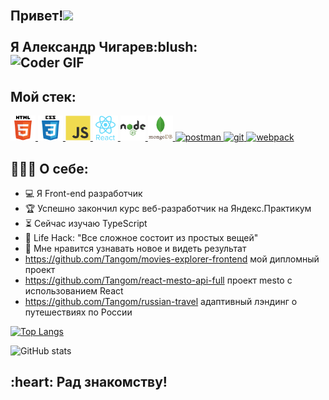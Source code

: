 <h2 align="left">
 <abc>
  <br>Привет!<img src="https://user-images.githubusercontent.com/42378118/110234147-e3259600-7f4e-11eb-95be-0c4047144dea.gif" width="30"><br>
  <br>Я Александр Чигарев:blush:<br>
     <img src="https://media.giphy.com/media/SWoSkN6DxTszqIKEqv/giphy.gif" alt="Coder GIF" width="500">
 </abc>
</h2> 
<h2 align="left">Мой стек:</h2>
<p align="left">
    <a href="https://www.w3.org/html/" target="_blank"> <img src="https://raw.githubusercontent.com/devicons/devicon/master/icons/html5/html5-original-wordmark.svg" alt="html5" width="40" height="40"/> </a>
    <a href="https://www.w3schools.com/css/" target="_blank"> <img src="https://raw.githubusercontent.com/devicons/devicon/master/icons/css3/css3-original-wordmark.svg" alt="css3" width="40" height="40"/> </a>
    <a href="https://developer.mozilla.org/en-US/docs/Web/JavaScript" target="_blank"> <img src="https://raw.githubusercontent.com/devicons/devicon/master/icons/javascript/javascript-original.svg" alt="javascript" width="40" height="40"/> </a>
<a href="https://reactjs.org/" target="_blank"> <img src="https://raw.githubusercontent.com/devicons/devicon/master/icons/react/react-original-wordmark.svg" alt="react" width="40" height="40"/> </a>
      <a href="https://nodejs.org" target="_blank"> <img src="https://raw.githubusercontent.com/devicons/devicon/master/icons/nodejs/nodejs-original-wordmark.svg" alt="nodejs" width="40" height="40"/> </a>
        <a href="https://www.mongodb.com/" target="_blank"> <img src="https://raw.githubusercontent.com/devicons/devicon/master/icons/mongodb/mongodb-original-wordmark.svg" alt="mongodb" width="40" height="40"/> </a>
<a href="https://www.postman.com/" target="_blank"> <img src="https://www.vectorlogo.zone/logos/getpostman/getpostman-icon.svg" alt="postman" width="40" height="40"/> </a>
<a href="https://git-scm.com/" target="_blank"> <img src="https://www.vectorlogo.zone/logos/git-scm/git-scm-icon.svg" alt="git" width="40" height="40"/> </a>
<a href="https://webpack.js.org/" target="_blank"> <img src="https://www.vectorlogo.zone/logos/js_webpack/js_webpack-icon.svg" alt="webpack" width="40" height="40"/> </a>
    </p>
<h2 align="left">👨🏻‍💻 О себе:</h2>

- :computer: Я Front-end разработчик
- :trophy: Успешно закончил курс веб-разработчик на Яндекс.Практикум
- :hourglass_flowing_sand: Сейчас изучаю TypeScript
- :dart: Life Hack: "Все сложное состоит из простых вещей"
- :rocket: Мне нравится узнавать новое и видеть результат
- https://github.com/Tangom/movies-explorer-frontend мой дипломный проект
- https://github.com/Tangom/react-mesto-api-full проект mesto с использованием React
- https://github.com/Tangom/russian-travel адаптивный лэндинг о путешествиях по России

[![Top Langs](https://github-readme-stats.vercel.app/api/top-langs/?username=Tangom)](https://github.com/anuraghazra/github-readme-stats)

![GitHub stats](https://github-readme-stats.vercel.app/api?username=Tangom&show_icons=true) 

<h2 align="left">:heart: Рад знакомству!</h2>

